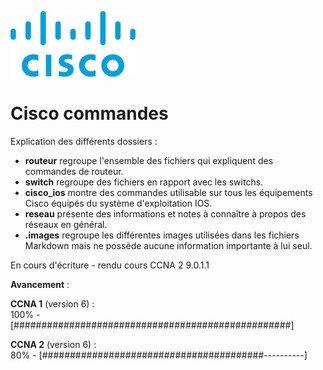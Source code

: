 ![Cisco logo](.images/cisco_logo.png "Cisco logo")  

# Cisco commandes

Explication des différents dossiers :

* **routeur** regroupe l'ensemble des fichiers qui expliquent des commandes de routeur.  
* **switch** regroupe des fichiers en rapport avec les switchs.  
* **cisco_ios** montre des commandes utilisable sur tous les équipements Cisco équipés du système d'exploitation IOS.  
* **reseau** présente des informations et notes à connaître à propos des réseaux en général.  
* **.images** regroupe les différentes images utilisées dans les fichiers Markdown mais ne possède aucune information importante à lui seul.

En cours d'écriture - rendu cours CCNA 2 9.0.1.1

**Avancement** :  

**CCNA 1** (version 6) :  
100% - [##################################################]

**CCNA 2** (version 6) :  
80% - [########################################----------]

<!--50 caractères soit 1 '#' = 2% -->